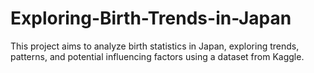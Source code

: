 # Exploring-Birth-Trends-in-Japan
This project aims to analyze birth statistics in Japan, exploring trends, patterns, and potential influencing factors using a dataset from Kaggle.
